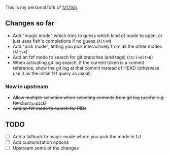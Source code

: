 This is my personal fork of [fzf.fish](https://github.com/PatrickF1/fzf.fish).

## Changes so far

- Add "magic mode" which tries to guess which kind of mode to open, or just uses fish's completions if no guess (`Alt+M`)
- Add "pick mode", letting you pick interactively from all the other modes (`Alt+X`)
- Add an fzf mode to search for git branches (and tags) (`Ctrl+Alt+B`)
- When activating git log search, if the current token is a commit reference, show the git log at that commit instead of HEAD (otherwise use it as the initial fzf query as usual)
### Now in upstream
- ~~Allow multiple selection when selecting commits from git log (useful e.g. for `cherry-pick`)~~
- ~~Add an fzf mode to search for PIDs~~

## TODO

- [ ] Add a fallback to magic mode where you pick the mode in fzf
- [ ] Add customization options
- [ ] Upstream some of the changes
